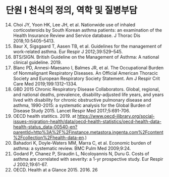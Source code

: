 # 단원 I 천식의 정의, 역학 및 질병부담

14. Choi JY, Yoon HK, Lee JH, et al. Nationwide use of inhaled corticosteroids by South Korean asthma patients: an examination of the Health Insurance Review and Service database. J Thorac Dis 2018;10:5405–5413.
15. Baur X, Sigsgaard T, Aasen TB, et al. Guidelines for the management of work-related asthma. Eur Respir J 2012;39:529–545.
16. BTS/SIGN. British Guideline on the Management of Asthma: A national clinical guideline. 2019.
17. Blanc PD, Annesi-Maesano I, Balmes JR, et al. The Occupational Burden of Nonmalignant Respiratory Diseases. An Official American Thoracic Society and European Respiratory Society Statement. Am J Respir Crit Care Med 2019;199:1312–1334.
18. GBD 2015 Chronic Respiratory Disease Collaborators. Global, regional, and national deaths, prevalence, disability-adjusted life years, and years lived with disability for chronic obstructive pulmonary disease and asthma, 1990-2015: a systematic analysis for the Global Burden of Disease Study 2015. Lancet Respir Med 2017;5:691-706.
19. OECD health statitics. 2019. at https://www.oecd-ilibrary.org/social-issues-migration-health/data/oecd-health-statistics/oecd-health-data-health-status_data-00540-en?parentId=http%3A%2F%2Finstance.metastora.ingenta.com%2Fcontent%2Fcollection%2Fhealth-data-en.)
20. Bahadori K, Doyle-Waters MM, Marra C, et al. Economic burden of asthma: a systematic review. BMC Pulm Med 2009;9:24.
21. Godard P, Chanez P, Siraudin L, Nicoloyannis N, Duru G. Costs of asthma are correlated with severity: a 1-yr prospective study. Eur Respir J 2002;19:61-67.
22. OECD. Health at a Glance 2015. 2016.
<PAGE>26